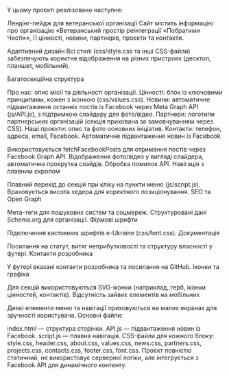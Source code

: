 У цьому проєкті реалізовано наступне:

Лендінг-пейдж для ветеранської організації
Сайт містить інформацію про організацію «Ветеранський простір реінтеграції «Побратими Честі»», її цінності, новини, партнерів, проєкти та контакти.

Адаптивний дизайн
Всі стилі (css/style.css та інші CSS-файли) забезпечують коректне відображення на різних пристроях (десктоп, планшет, мобільний).

Багатосекційна структура

Про нас: опис місії та діяльності організації.
Цінності: блок із ключовими принципами, кожен з іконкою (css/values.css).
Новини: автоматичне підвантаження останніх постів із Facebook через Meta Graph API (js/API.js), з підтримкою слайдеру для фото/відео.
Партнери: логотипи партнерських організацій (секція прихована за замовчуванням через CSS).
Наші проєкти: опис та фото основних ініціатив.
Контакти: телефон, адреса, email, Facebook.
Автоматичне підвантаження новин із Facebook

Використовується fetchFacebookPosts для отримання постів через Facebook Graph API.
Відображення фото/відео у вигляді слайдера, автоматична прокрутка слайдів.
Обробка помилок API.
Навігація з плавним скролом

Плавний перехід до секцій при кліку на пункти меню (js/script.js).
Враховується висота хедера для коректного позиціонування.
SEO та Open Graph

Мета-теги для пошукових систем та соцмереж.
Структуровані дані Schema.org для організації.
Фірмові шрифти

Підключення кастомних шрифтів e-Ukraine (css/font.css).
Документація

Посилання на статут, витяг неприбутковості та структуру власності у футері.
Контакти розробника

У футері вказані контакти розробника та посилання на GitHub.
Іконки та графіка

Для секцій використовуються SVG-іконки (наприклад, герб, іконки цінностей, контактів).
Відсутність зайвих елементів на мобільних

Деякі елементи меню та навігації приховуються на малих екранах для зручності користувача.
Основні файли:

index.html — структура сторінки.
API.js — підвантаження новин із Facebook.
script.js — плавна навігація.
CSS-файли для кожного блоку: style.css, header.css, about.css, values.css, news.css, partners.css, projects.css, contacts.css, footer.css, font.css.
Проєкт повністю статичний, не використовує серверної логіки, але інтегрується з Facebook API для динамічного контенту.
